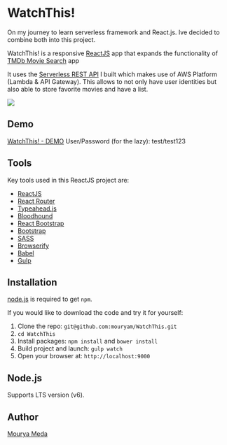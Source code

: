 # WatchThis!

On my journey to learn serverless framework and React.js. Ive decided to combine both into this project.

WatchThis! is a responsive [ReactJS](http://facebook.github.io/react/index.html) app that expands the functionality of [TMDb Movie Search](https://github.com/SKempin/reactjs-tmdb-app) app

It uses the [Serverless REST API](https://github.com/mouryam/watchthis-app-api) I built which makes use of AWS Platform (Lambda & API Gateway). This allows to not only have user identities but also able to store favorite movies and have a list.


![](https://github.com/mouryam/WatchThis/blob/master/app/images/watchthis_gif.gif)

## Demo
[WatchThis! - DEMO](http://d2mzx2ye3446ua.cloudfront.net/)
User/Password (for the lazy): test/test123

## Tools
Key tools used in this ReactJS project are:

* [ReactJS](http://facebook.github.io/react/index.html)
* [React Router](https://reacttraining.com/react-router/)
* [Typeahead.js](https://twitter.github.io/typeahead.js/)
* [Bloodhound](https://github.com/twitter/typeahead.js/blob/master/doc/bloodhound.md)
* [React Bootstrap](https://react-bootstrap.github.io/)
* [Bootstrap](http://getbootstrap.com/)
* [SASS](http://sass-lang.com/)
* [Browserify](http://browserify.org/)
* [Babel](https://babeljs.io/)
* [Gulp](http://gulpjs.com/)

## Installation
[node.js](http://nodejs.org/download/) is required to get ``npm``.

If you would like to download the code and try it for yourself:

1. Clone the repo: `git@github.com:mouryam/WatchThis.git`
2. `cd WatchThis`
2. Install packages: `npm install` and `bower install`
3. Build project and launch: `gulp watch`
4. Open your browser at: `http://localhost:9000`

## Node.js
Supports LTS version (v6).

## Author
[Mourya Meda](https://github.com/mouryam)
